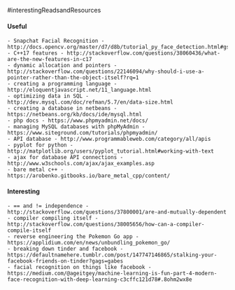 #interestingReadsandResources

#### Useful 
	- Snapchat Facial Recognition - http://docs.opencv.org/master/d7/d8b/tutorial_py_face_detection.html#gsc.tab=0
	- C++17 features - http://stackoverflow.com/questions/38060436/what-are-the-new-features-in-c17
	- dynamic allocation and pointers - http://stackoverflow.com/questions/22146094/why-should-i-use-a-pointer-rather-than-the-object-itself?rq=1
	- creating a programming language - http://eloquentjavascript.net/11_language.html
	- optimizing data in SQL - http://dev.mysql.com/doc/refman/5.7/en/data-size.html
	- creating a database in netbeans - https://netbeans.org/kb/docs/ide/mysql.html
	- php docs - https://www.phpmyadmin.net/docs/
	- managing MySQL databases with phpMyAdmin - https://www.siteground.com/tutorials/phpmyadmin/
	- API database - http://www.programmableweb.com/category/all/apis
	- pyplot for python - http://matplotlib.org/users/pyplot_tutorial.html#working-with-text
	- ajax for database API connections - http://www.w3schools.com/ajax/ajax_examples.asp
	- bare metal c++ - https://arobenko.gitbooks.io/bare_metal_cpp/content/
	
#### Interesting
	- == and != independence - http://stackoverflow.com/questions/37800001/are-and-mutually-dependent
	- compiler compiling itself - http://stackoverflow.com/questions/38005656/how-can-a-compiler-compile-itself
	- reverse engineering the Pokemon Go app - https://applidium.com/en/news/unbundling_pokemon_go/
	- breaking down tinder and facebook - https://defaultnamehere.tumblr.com/post/147747146865/stalking-your-facebook-friends-on-tinder?gags=gabes
	- facial recognition on things like facebook - https://medium.com/@ageitgey/machine-learning-is-fun-part-4-modern-face-recognition-with-deep-learning-c3cffc121d78#.8ohm2wx8e
